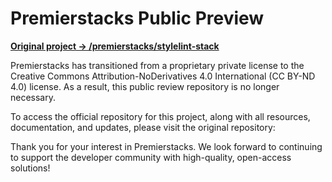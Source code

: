# Premierstacks Public Preview

**[Original project -> /premierstacks/stylelint-stack](https://github.com/premierstacks/stylelint-stack)**

Premierstacks has transitioned from a proprietary private license to the Creative Commons Attribution-NoDerivatives 4.0 International (CC BY-ND 4.0) license. As a result, this public review repository is no longer necessary.

To access the official repository for this project, along with all resources, documentation, and updates, please visit the original repository:

Thank you for your interest in Premierstacks. We look forward to continuing to support the developer community with high-quality, open-access solutions!
